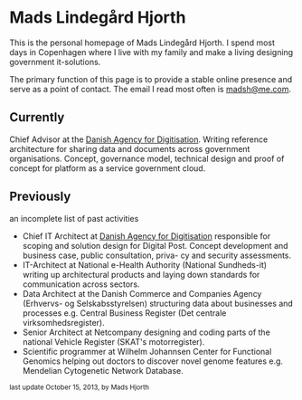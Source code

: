 # Mads Lindegård Hjorth

This is the personal homepage of Mads Lindegård Hjorth. I spend most days in Copenhagen where I live with my family and make a living designing government it-solutions.

The primary function of this page is to provide a stable online presence and serve as a point of contact. The email I read most often is madsh@me.com.

## Currently
Chief Advisor at the [Danish Agency for Digitisation](https://en.digst.dk/). Writing reference architecture for sharing data and documents across government organisations. Concept, governance model, technical design and proof of concept for platform as a service government cloud.

## Previously

an incomplete list of past activities

- Chief IT Architect at [Danish Agency for Digitisation](https://en.digst.dk/) responsible for scoping and solution design for Digital Post. Concept development and business case, public consultation, priva- cy and security assessments.
- IT-Architect at National e-Health Authority (National Sundheds-it) writing up architectural products and laying down standards for communication across sectors.
- Data Architect at the Danish Commerce and Companies Agency (Erhvervs- og Selskabsstyrelsen) structuring data about businesses and processes e.g. Central Business Register (Det centrale virksomhedsregister).
- Senior Architect at Netcompany designing and coding parts of the national Vehicle Register (SKAT's motorregister).
- Scientific programmer at Wilhelm Johannsen Center for Functional Genomics helping out doctors to discover novel genome features e.g. Mendelian Cytogenetic Network Database.


<small valign="right">last update October 15, 2013, by Mads Hjorth</small>
